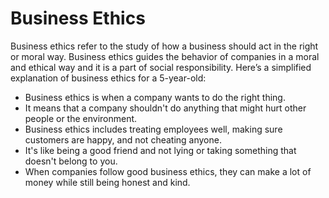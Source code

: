 # Business Ethics

Business ethics refer to the study of how a business should act in the right or moral way. Business ethics guides the behavior of companies in a moral and ethical way and it is a part of social responsibility. Here’s a simplified explanation of business ethics for a 5-year-old:

- Business ethics is when a company wants to do the right thing.
- It means that a company shouldn't do anything that might hurt other people or the environment.
- Business ethics includes treating employees well, making sure customers are happy, and not cheating anyone.
- It's like being a good friend and not lying or taking something that doesn't belong to you.
- When companies follow good business ethics, they can make a lot of money while still being honest and kind.
